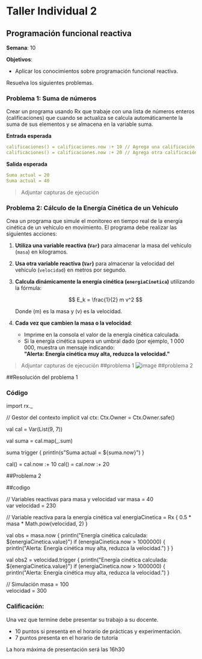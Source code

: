 # Taller Individual  2
## Programación funcional reactiva

**Semana**: 10

**Objetivos**:

- Aplicar los conocimientos sobre programación funcional reactiva.

Resuelva los siguientes problemas.

### Problema 1: Suma de números

Crear un programa usando Rx que trabaje con una lista de números enteros (calificaciones) que cuando se actualiza se calcula automáticamente la suma de sus elementos y se almacena en la variable suma.

**Entrada esperada**
```yaml
calificaciones() = calificaciones.now :+ 10 // Agrega una calificación
calificaciones() = calificaciones.now :+ 20 // Agrega otra calificación
```

**Salida esperada**
```yaml
Suma actual = 20
Suma actual = 40
```

> Adjuntar capturas de ejecución

### Problema 2: Cálculo de la Energía Cinética de un Vehículo

Crea un programa que simule el monitoreo en tiempo real de la energía cinética de un vehículo en movimiento. El programa debe realizar las siguientes acciones:

1. **Utiliza una variable reactiva (`Var`)** para almacenar la masa del vehículo (`masa`) en kilogramos.
2. **Usa otra variable reactiva (`Var`)** para almacenar la velocidad del vehículo (`velocidad`) en metros por segundo.
3. **Calcula dinámicamente la energía cinética (`energiaCinetica`)** utilizando la fórmula:

   $$
   E_k = \frac{1}{2} m v^2
   $$

   Donde \(m\) es la masa y \(v\) es la velocidad.

4. **Cada vez que cambien la masa o la velocidad**:
   - Imprime en la consola el valor de la energía cinética calculada.
   - Si la energía cinética supera un umbral dado (por ejemplo, 1 000 000, muestra un mensaje indicando:  
     **"Alerta: Energía cinética muy alta, reduzca la velocidad."**



> Adjuntar capturas de ejecución
> ##problema 1
> ![image](https://github.com/user-attachments/assets/7722bb72-6d7c-4096-b7da-712d7de33af6)
> ##problema 2
> 

##Resolución del problema 1
### Código
import rx._

// Gestor del contexto
implicit val ctx: Ctx.Owner = Ctx.Owner.safe()


val cal = Var(List(9, 7))


val suma = cal.map(_.sum)


suma trigger {
  println(s"Suma actual = ${suma.now}")
}


cal() = cal.now :+ 10
cal() = cal.now :+ 20

##Problema 2

##codigo

// Variables reactivas para masa y velocidad
var masa = 40  
var velocidad = 230  

// Variable reactiva para la energía cinética
val energiaCinetica = Rx { 0.5 * masa * Math.pow(velocidad, 2) }


val obs = masa.now {
  println("Energía cinética calculada: ${energiaCinetica.value}")
  if (energiaCinetica.now > 1000000) {
    println("Alerta: Energía cinética muy alta, reduzca la velocidad.")
  }
}

val obs2 = velocidad.trigger {
  println("Energía cinética calculada: ${energiaCinetica.value}")
  if (energiaCinetica.now > 1000000) {
    println("Alerta: Energía cinética muy alta, reduzca la velocidad.")
  }


// Simulación
masa = 100  
velocidad = 300 

### Calificación:

Una vez que termine debe presentar su trabajo a su docente.

- 10 puntos si presenta en el horario de prácticas y experimentación.
- 7 puntos presenta en el horario de tutoría

La hora máxima de presentación será las 16h30
